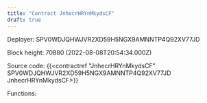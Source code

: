 ```yaml
---
title: "Contract JnhecrHRYnMkydsCF"
draft: true
---
```

Deployer: SPV0WDJQHWJVR2XD59H5NGX9AMNNTP4Q92XV77JD


 



Block height: 70880 (2022-08-08T20:54:34.000Z)

Source code: {{<contractref "JnhecrHRYnMkydsCF" SPV0WDJQHWJVR2XD59H5NGX9AMNNTP4Q92XV77JD JnhecrHRYnMkydsCF>}}

Functions:


